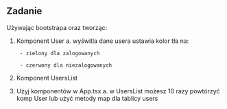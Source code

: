 ## Zadanie
Używając bootstrapa oraz tworząc:

1. Komponent User
    a. wyświtla dane usera ustawia kolor tła na:

        - zielony dla zalogowanych

        - czerwony dla niezalogowanych

2. Komponent UsersList
3. Użyj komponentów w App.tsx
    a. w UsersList możesz 10 razy powtórzyć komp User lub użyć metody map dla tablicy users